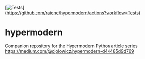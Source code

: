 [![Tests](https://github.com/raiene/hypermodern/workflows/Tests/badge.svg)]\
(https://github.com/raiene/hypermodern/actions?workflow=Tests)

# hypermodern

Companion repository for the Hypermodern Python article series<br>
https://medium.com/@cjolowicz/hypermodern-d44485d9d769
